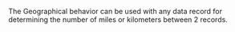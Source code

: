 The Geographical behavior can be used with any data record for determining the number of miles or kilometers between 2 records.